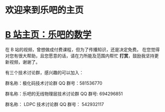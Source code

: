 # 欢迎来到乐吧的主页
# [B 站主页：乐吧的数学](https://space.bilibili.com/440505187)



在 B 站的视频，曾想做成付费课程，但为了传播知识，还是决定免费。
在您觉得对您有很大帮助，且您愿意的话，请在力所能及范围内帮忙 **打赏**，鼓励我坚持更新视频，谢谢了。



有三个技术讨论群，感兴趣的可以加入：



群名称：极化码技术讨论群
QQ 群号：581536770

群名称：乐吧的无线物理层技术讨论群
QQ 群号: 694296851

群名称： LDPC 技术讨论群
QQ 群号： 542932117



